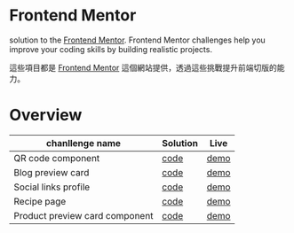 # Frontend Mentor 

solution to the [Frontend Mentor](https://www.frontendmentor.io/). Frontend Mentor challenges help you improve your coding skills by building realistic projects. 

這些項目都是 [Frontend Mentor](https://www.frontendmentor.io/) 這個網站提供，透過這些挑戰提升前端切版的能力。

# Overview

| chanllenge name | Solution | Live |
| -------- | -------- | -------- |
| QR code component     | [code](https://github.com/jungang0414/frontend-challenge/tree/main/vite-qr-code)     | [demo](https://frontend-qrcode-challenge.netlify.app/)     |
| Blog preview card | [code](https://github.com/jungang0414/frontend-challenge/tree/main/vite-blog-preview-card)| [demo](https://frontend-blog-preview-challenge.netlify.app/) |
| Social links profile | [code](https://github.com/jungang0414/frontend-challenge/tree/main/vite-social-links-profile) | [demo](https://my-social-links-challenge.netlify.app/) |
| Recipe page | [code](https://github.com/jungang0414/frontend-challenge/tree/main/vite-recipe-page-main) | [demo](https://vite-recipe-page.netlify.app/) |
| Product preview card component | [code](https://github.com/jungang0414/frontend-challenge/tree/main/vite-product-preview-card) | [demo](https://vite-product-preview-card.netlify.app/) |